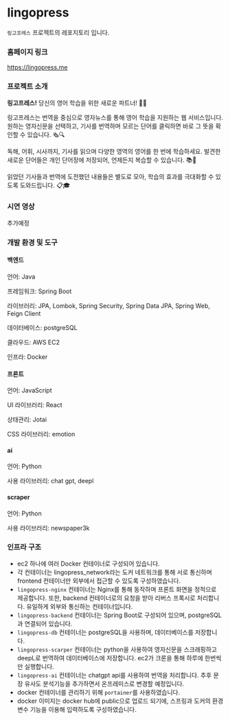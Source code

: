 # lingopress

`링고프레스` 프로젝트의 레포지토리 입니다.

### 홈페이지 링크

https://lingopress.me

### 프로젝트 소개

**링고프레스!** 당신의 영어 학습을 위한 새로운 파트너! 📘✨

링고프레스는 번역을 중심으로 영자뉴스를 통해 영어 학습을 지원하는 웹 서비스입니다. 원하는 영자신문을 선택하고, 기사를 번역하며 모르는 단어를 클릭하면 바로 그 뜻을 확인할 수
있습니다. 🗞️🔍

독해, 어휘, 시사까지, 기사를 읽으며 다양한 영역의 영어를 한 번에 학습하세요. 발견한 새로운 단어들은 개인 단어장에 저장되어, 언제든지 복습할 수 있습니다. 📚💼

읽었던 기사들과 번역에 도전했던 내용들은 별도로 모아, 학습의 효과를 극대화할 수 있도록 도와드립니다. 📋🎓

### 시연 영상

추가예정

### 개발 환경 및 도구

#### 백엔드

언어: Java

프레임워크: Spring Boot

라이브러리: JPA, Lombok, Spring Security, Spring Data JPA, Spring Web, Feign Client

데이터베이스: postgreSQL

클라우드: AWS EC2

인프라: Docker

#### 프론트

언어: JavaScript

UI 라이브러리: React

상태관리: Jotai

CSS 라이브러리: emotion

#### ai

언어: Python

사용 라이브러리: chat gpt, deepl

#### scraper

언어: Python

사용 라이브러리: newspaper3k

### 인프라 구조

- ec2 하나에 여러 Docker 컨테이너로 구성되어 있습니다.
- 각 컨테이너는 lingopress_network라는 도커 네트워크를 통해 서로 통신하며 frontend 컨테이너만 외부에서 접근할 수 있도록 구성하였습니다.
- `lingopress-nginx` 컨테이너는 Nginx를 통해 동작하며 프론트 화면을 정적으로 제공합니다. 또한, backend 컨테이너로의 요청을 받아 리버스 프록시로
  처리합니다. 유일하게 외부와 통신하는 컨테이너입니다.
- `lingopress-backend` 컨테이너는 Spring Boot로 구성되어 있으며, postgreSQL과 연결되어 있습니다.
- `lingopress-db` 컨테이너는 postgreSQL을 사용하며, 데이터베이스를 저장합니다.
- `lingopress-scarper` 컨테이너는 python을 사용하여 영자신문을 스크래핑하고 deepL로 번역하여 데이터베이스에 저장합니다. ec2가 크론을 통해 하루에
  한번씩만 실행합니다.
- `lingopress-ai` 컨테이너는 chatgpt api를 사용하여 번역을 처리합니다. 추후 문장 유사도 분석기능을 추가하면서 온프레미스로 변경할 예정입니다.
- docker 컨테이너를 관리하기 위해 `portainer`를 사용하였습니다.
- docker 이미지는 docker hub에 public으로 업로드 되기에, 스프링과 도커의 환경변수 기능을 이용해 입력하도록 구성하였습니다. 
